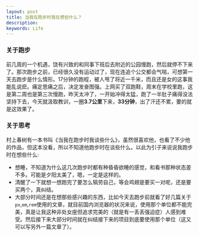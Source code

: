 ```yaml
---
layout: post
title: 当我在跑步时我在想些什么？
description:
keywords: Life
---
```


### 关于跑步

前几周的一个机遇，饶有兴致的和同事下班后去附近的公园慢跑，然后就停不下来了。那次跑步之前，已经很久没有运动过了，现在连追个公交都会气喘，可想第一天去跑步是什么情形。17分钟的跑程，被人甩了将近一千米，而且还是女的这事我能乱说麽。痛定思痛之后，决定发奋图强。上网买了双跑鞋，周末在学校里跑，这是第二周也是第三次慢跑，昨天太冲了，一开始冲得太猛，跑了一半肚子痛得没法坚持下去，今天就汲取教训，一圈**3.7公里**下来，**33分钟**，出了汗还不累，要的就是这效果了。

### 关于思考

村上春树有一本书叫《当我在跑步时我谈些什么》，虽然很喜欢他，也看了不少他的作品，但这本没看，所以不知道他跑步时在谈些什么。以此为引子来说说我跑步时在想些什么:

* 想睡，不知道为什么这几次跑步时都有种昏昏欲睡的感觉，和看书那种状态差不多。可能是夕阳太美了，嗯，一定是这样的。
* 清醒了一下就想一想跑完了要怎么犒劳自己，等会鸡翅是要买一对呢，还是要买两个，真纠结。
* 大部分时间还是在想那些感兴趣的东西，比如今天去跑步前就看了好几篇关于`px`,`em`,`rem`使用的文章，就目前国内浏览器的状况来说，使用那个单位都不能完美，真是让我这种非处女座但追求完美的（就是有一丢丢强迫症）人感到难受。然后接下来大部分时间就在纠结接下来的项目到底要使用那个单位（这又可以写另外一篇文章了）。

